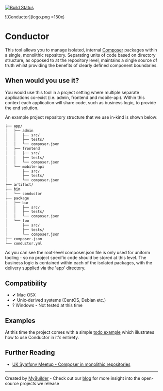 [![Build Status](https://secure.travis-ci.org/mybuilder/conductor.svg?branch=master)](http://travis-ci.org/mybuilder/conductor)

![Conductor](logo.png =150x)

Conductor
=========

This tool allows you to manage isolated, internal [Composer](https://getcomposer.org/) packages within a single, monolithic repository.
Separating units of code based on directory structure, as opposed to at the repository level, maintains a single source of truth whilst providing the benefits of clearly defined component boundaries.

When would you use it?
----------------------

You would use this tool in a project setting where multiple separate applications co-exist (i.e. admin, frontend and mobile-api).
Within this context each application will share code, such as business logic, to provide the end solution.

An example project repository structure that we use in-kind is shown below:

```bash
├── app/
│   ├── admin
│   │   ├── src/
│   │   ├── tests/
│   │   └── composer.json
│   ├── frontend
│   │   ├── src/
│   │   ├── tests/
│   │   └── composer.json
│   └── mobile-api
│       ├── src/
│       ├── tests/
│       └── composer.json
├── artifact/
├── bin
│   └── conductor
├── package
│   ├── bar
│   │   ├── src/
│   │   ├── tests/
│   │   └── composer.json
│   └── foo
│       ├── src/
│       ├── tests/
│       └── composer.json
├── composer.json
└── conductor.yml

```

As you can see the root-level composer.json file is only used for uniform tooling - so no project specific code should be stored at this level.
The business logic is contained within each of the isolated packages, with the delivery supplied via the 'app' directory.

Compatibility
-------------

- ✔ Mac OSX
- ✔ Unix-derived systems (CentOS, Debian etc.)
- ? Windows - Not tested at this time

Examples
--------

At this time the project comes with a simple [todo example](examples/todo/) which illustrates how to use Conductor in it's entirety.

Further Reading
---------------

- [UK Symfony Meetup - Composer in monolithic repositories](http://www.meetup.com/symfony/events/192889222/)

---

Created by [MyBuilder](http://www.mybuilder.com/) - Check out our [blog](http://tech.mybuilder.com/) for more insight into the open-source projects we release
